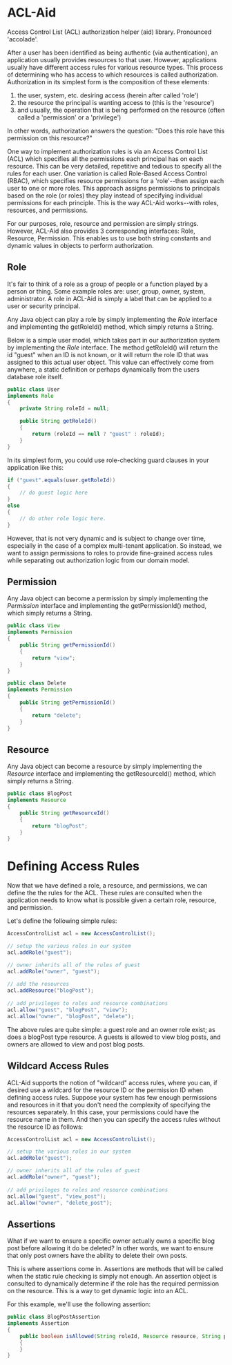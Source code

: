 # ACL-Aid
Access Control List (ACL) authorization helper (aid) library. Pronounced 'accolade'.

After a user has been identified as being authentic (via authentication), an application usually provides resources to that user. However, applications usually have different access rules for various resource types. This process of determining who has access to which resources is called authorization. Authorization in its simplest form is the composition of these elements:

1. the user, system, etc. desiring access (herein after called 'role')
2. the resource the principal is wanting access to (this is the 'resource')
3. and usually, the operation that is being performed on the resource (often called a 'permission' or a 'privilege')

In other words, authorization answers the question: "Does this role have this permission on this resource?"

One way to implement authorization rules is via an Access Control List (ACL) which specifies all the permissions each principal has on each resource. This can be very detailed, repetitive and tedious to specify all the rules for each user. One variation is called Role-Based Access Control (RBAC), which specifies resource permissions for a 'role'--then assign each user to one or more roles. This approach assigns permissions to principals based on the role (or roles) they play instead of specifying individual permissions for each principle. This is the way ACL-Aid works--with roles, resources, and permissions.

For our purposes, role, resource and permission are simply strings. However, ACL-Aid also provides 3 corresponding interfaces: Role, Resource, Permission. This enables us to use both string constants and dynamic values in objects to perform authorization.

## Role

It's fair to think of a role as a group of people or a function played by a person or thing. Some example roles are: user, group, owner, system, administrator. A role in ACL-Aid is simply a label that can be applied to a user or security principal.

Any Java object can play a role by simply implementing the *Role* interface and implementing the getRoleId() method, which simply returns a String.

Below is a simple user model, which takes part in our authorization system by implementing the *Role* interface. The method getRoleId() will return the id "guest" when an ID is not known, or it will return the role ID that was assigned to this actual user object. This value can effectively come from anywhere, a static definition or perhaps dynamically from the users database role itself.

``` Java
public class User
implements Role
{
	private String roleId = null;

	public String getRoleId()
	{
		return (roleId == null ? "guest" : roleId);
	}
}
```

In its simplest form, you could use role-checking guard clauses in your application like this:

```java
if ("guest".equals(user.getRoleId))
{
	// do guest logic here
}
else
{
	// do other role logic here.
}
```

However, that is not very dynamic and is subject to change over time, especially in the case of a complex multi-tenant application. So instead, we want to assign permissions to roles to provide fine-grained access rules while separating out authorization logic from our domain model.

## Permission

Any Java object can become a permission by simply implementing the *Permission* interface and implementing the getPermissionId() method, which simply returns a String.

``` Java
public class View
implements Permission
{
	public String getPermissionId()
	{
		return "view";
	}
}

public class Delete
implements Permission
{
	public String getPermissionId()
	{
		return "delete";
	}
}

```

## Resource

Any Java object can become a resource by simply implementing the *Resource* interface and implementing the getResourceId() method, which simply returns a String.

``` Java
public class BlogPost
implements Resource
{
	public String getResourceId()
	{
		return "blogPost";
	}
}
```

# Defining Access Rules

Now that we have defined a role, a resource, and permissions, we can define the the rules for the ACL. These rules are consulted when the application needs to know what is possible given a certain role, resource, and permission.

Let's define the following simple rules:

```java
AccessControlList acl = new AccessControlList();

// setup the various roles in our system
acl.addRole("guest");

// owner inherits all of the rules of guest
acl.addRole("owner", "guest");
 
// add the resources
acl.addResource("blogPost");
 
// add privileges to roles and resource combinations
acl.allow("guest", "blogPost", "view");
acl.allow("owner", "blogPost", "delete");
```

The above rules are quite simple: a guest role and an owner role exist; as does a blogPost type resource. A guests is allowed to view blog posts, and owners are allowed to view and post blog posts.

## Wildcard Access Rules

ACL-Aid supports the notion of "wildcard" access rules, where you can, if desired use a wildcard for the resource ID or the permission ID when defining access rules. Suppose your system has few enough permissions and resources in it that you don't need the complexity of specifying the resources separately. In this case, your permissions could have the resource name in them. And then you can specify the access rules without the resource ID as follows:

```java
AccessControlList acl = new AccessControlList();

// setup the various roles in our system
acl.addRole("guest");

// owner inherits all of the rules of guest
acl.addRole("owner", "guest");
 
// add privileges to roles and resource combinations
acl.allow("guest", "view_post");
acl.allow("owner", "delete_post");
```

## Assertions

What if we want to ensure a specific owner actually owns a specific blog post before allowing it do be deleted? In other words, we want to ensure that only post owners have the ability to delete their own posts.

This is where assertions come in. Assertions are methods that will be called when the static rule checking is simply not enough. An assertion object is consulted to dynamically determine if the role has the required permission on the resource. This is a way to get dynamic logic into an ACL.

For this example, we'll use the following assertion:

```java
public class BlogPostAssertion
implements Assertion
{
	public boolean isAllowed(String roleId, Resource resource, String permissionId)
	{
	}
}
```
